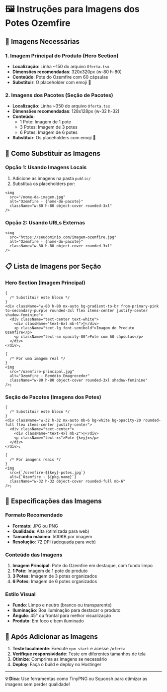 # 🖼️ Instruções para Imagens dos Potes Ozemfire

## 📸 Imagens Necessárias

### 1. **Imagem Principal do Produto** (Hero Section)

- **Localização**: Linha ~150 do arquivo `Oferta.tsx`
- **Dimensões recomendadas**: 320x320px (w-80 h-80)
- **Conteúdo**: Pote do Ozemfire com 60 cápsulas
- **Substituir**: O placeholder com emoji 💊

### 2. **Imagens dos Pacotes** (Seção de Pacotes)

- **Localização**: Linha ~350 do arquivo `Oferta.tsx`
- **Dimensões recomendadas**: 128x128px (w-32 h-32)
- **Conteúdo**:
  - 1 Pote: Imagem de 1 pote
  - 3 Potes: Imagem de 3 potes
  - 6 Potes: Imagem de 6 potes
- **Substituir**: Os placeholders com emoji 💊

## 🔧 Como Substituir as Imagens

### Opção 1: Usando Imagens Locais

1. Adicione as imagens na pasta `public/`
2. Substitua os placeholders por:

```tsx
<img
  src="/nome-da-imagem.jpg"
  alt="Ozemfire - {nome-do-pacote}"
  className="w-80 h-80 object-cover rounded-3xl"
/>
```

### Opção 2: Usando URLs Externas

```tsx
<img
  src="https://seudominio.com/imagem-ozemfire.jpg"
  alt="Ozemfire - {nome-do-pacote}"
  className="w-80 h-80 object-cover rounded-3xl"
/>
```

## 📋 Lista de Imagens por Seção

### **Hero Section (Imagem Principal)**

```tsx
{
  /* Substituir este bloco */
}
<div className="w-80 h-80 mx-auto bg-gradient-to-br from-primary-pink to-secondary-purple rounded-3xl flex items-center justify-center shadow-feminine">
  <div className="text-center text-white">
    <div className="text-6xl mb-4">💊</div>
    <p className="text-lg font-semibold">Imagem do Produto Ozemfire</p>
    <p className="text-sm opacity-80">Pote com 60 cápsulas</p>
  </div>
</div>;

{
  /* Por uma imagem real */
}
<img
  src="/ozemfire-principal.jpg"
  alt="Ozemfire - Remédio Emagrecedor"
  className="w-80 h-80 object-cover rounded-3xl shadow-feminine"
/>;
```

### **Seção de Pacotes (Imagens dos Potes)**

```tsx
{
  /* Substituir este bloco */
}
<div className="w-32 h-32 mx-auto mb-6 bg-white bg-opacity-20 rounded-full flex items-center justify-center">
  <div className="text-center">
    <div className="text-4xl mb-2">💊</div>
    <p className="text-xs">Pote {key}x</p>
  </div>
</div>;

{
  /* Por imagens reais */
}
<img
  src={`/ozemfire-${key}-potes.jpg`}
  alt={`Ozemfire - ${pkg.name}`}
  className="w-32 h-32 object-cover rounded-full mb-6"
/>;
```

## 🎨 Especificações das Imagens

### **Formato Recomendado**

- **Formato**: JPG ou PNG
- **Qualidade**: Alta (otimizada para web)
- **Tamanho máximo**: 500KB por imagem
- **Resolução**: 72 DPI (adequada para web)

### **Conteúdo das Imagens**

1. **Imagem Principal**: Pote do Ozemfire em destaque, com fundo limpo
2. **1 Pote**: Imagem de 1 pote do produto
3. **3 Potes**: Imagem de 3 potes organizados
4. **6 Potes**: Imagem de 6 potes organizados

### **Estilo Visual**

- **Fundo**: Limpo e neutro (branco ou transparente)
- **Iluminação**: Boa iluminação para destacar o produto
- **Ângulo**: 45° ou frontal para melhor visualização
- **Produto**: Em foco e bem iluminado

## 🚀 Após Adicionar as Imagens

1. **Teste localmente**: Execute `npm start` e acesse `/oferta`
2. **Verifique responsividade**: Teste em diferentes tamanhos de tela
3. **Otimize**: Comprima as imagens se necessário
4. **Deploy**: Faça o build e deploy no Hostinger

---

**💡 Dica**: Use ferramentas como TinyPNG ou Squoosh para otimizar as imagens sem perder qualidade!

